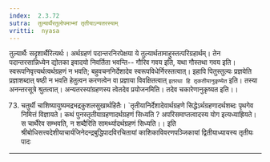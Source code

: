 ```yaml
---
index:  2.3.72
sutra:  तुल्यार्थैरतुलोपमाभ्मां तृतीयाऽन्यतरस्याम्
vritti:  nyasa
---
```


तुल्यार्थैः सदृशार्थैरित्यर्थः। अर्थग्रहणं पदान्तरनिरपेक्षया ये तुल्यार्थतामाहुस्तत्परिग्रहार्थम्। तेन पदान्तरसान्निध्येन द्योतका इवादयो निवर्तिता भवन्ति-- गौरिव गवय इति, यथा गौस्तथा गवय इति। स्वरूपनिवृत्त्यर्थत्वर्थग्रहणं न भवति; बहुवचननिर्देशादेव स्वरूपविधेर्निरस्तत्वात्। इहापि पितुस्तुल्यः प्रज्ञयेति प्रज्ञाशब्दात् षष्ठी न भवति हेतुत्वन करणत्वेन वा प्रज्ञाया विवक्षितत्वात् `इतरथा हि तृकतीयानुकृष्येत` इति। तस्या अनन्तरसूत्रे श्रुतत्वात्। अन्यतरस्यांग्रहणस्य त्वेतदेव प्रयोजनमिति। तदेव चकारेणानुकृष्यत इति।।

73. चतुर्थी चाशिष्यायुष्यमद्रभद्रकुशलसुखार्थहितैः।
`तृतीयानिर्देशादेवार्थग्रहणे सिद्धेऽर्थग्रहणादर्थशब्दः पृथगेव निमित्तं विज्ञायते। कथं पुनस्तृतीयाग्रहणादर्थग्रहणं सिध्यति ? अपरिसमाप्तत्वादस्य योग इत्यध्याह्रियते। स चार्थैरेव सम्भवति, न शब्दैरिति सामर्थ्यादर्थग्रहणं सिध्यति।।
इति श्रीबोधिसत्त्वदेशीयाचार्यजिनेदन्द्रबुद्धिपादविरचितायां
काशिकाविवरणपञ्जिकायां
द्वितीयाध्यायस्य
तृतीयः पादः
-----------------


